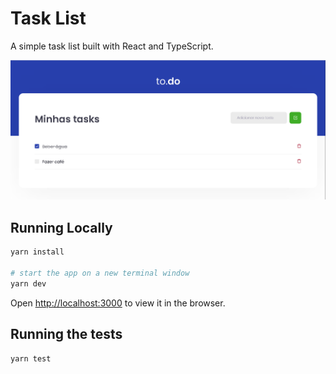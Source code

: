 # Task List
A simple task list built with React and TypeScript.

![Screenshot 1](Screenshot_1.png)

## Running Locally

```sh
yarn install

# start the app on a new terminal window
yarn dev
```

Open [http://localhost:3000](http://localhost:3000) to view it in the browser.

## Running the tests

```sh
yarn test
```
